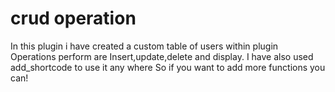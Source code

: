 # crud operation
In this plugin i have created a custom table of users within plugin
Operations perform are Insert,update,delete and display.
I have also used add_shortcode to use it any where
 So if you want to add more functions you can!
